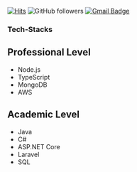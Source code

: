 [![Hits](https://hits.seeyoufarm.com/api/count/incr/badge.svg?url=https%3A%2F%2Fgithub.com%2FLylant&count_bg=%23555555&title_bg=%23C0C0C0&icon=github.svg&icon_color=%231F1F1F&title=Hits&edge_flat=false)](https://hits.seeyoufarm.com)
![GitHub followers](https://img.shields.io/github/followers/Lylant?style=social)
[![Gmail Badge](https://img.shields.io/badge/-Gmail-d14836?style=flat-square&logo=Gmail&logoColor=white&link=mailto:pphantasm@gmail.com)](mailto:pphantasm@gmail.com)

### Tech-Stacks

## Professional Level
* Node.js
* TypeScript
* MongoDB
* AWS

## Academic Level
* Java
* C#
* ASP.NET Core
* Laravel
* SQL
